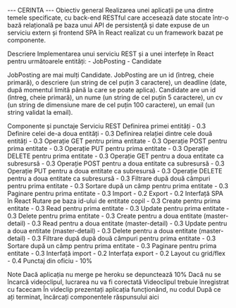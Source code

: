 --- CERINTA ---
Obiectiv general
Realizarea unei aplicații pe una dintre temele specificate, cu back-end RESTful care accesează date stocate într-o bază relațională pe baza unui API de persistenţă și date expuse de un serviciu extern și frontend SPA în React realizat cu un framework bazat pe componente.

Descriere
Implementarea unui serviciu REST și a unei interfețe în React pentru următoarele entități: - JobPosting - Candidate

JobPosting are mai mulți Candidate. JobPosting are un id (întreg, cheie primară), o descriere (un string de cel puțin 3 caractere), un deadline (date, după momentul limită până la care se poate aplica). Candidate are un id (întreg, cheie primară), un nume (un string de cel puțin 5 caractere), un cv (un string de dimensiune mare de cel puțin 100 caractere), un email (un string validat la email).

Componente și punctaje
Serviciu REST
Definirea primei entități - 0.3
Definire celei de-a doua entități - 0.3
Definirea relației dintre cele două entități - 0.3
Operație GET pentru prima entitate - 0.3
Operație POST pentru prima entitate - 0.3
Operație PUT pentru prima entitate - 0.3
Operație DELETE pentru prima entitate - 0.3
Operație GET pentru a doua entitate ca subresursă - 0.3
Operație POST pentru a doua entitate ca subresursă - 0.3
Operație PUT pentru a doua entitate ca subresursă - 0.3
Operație DELETE pentru a doua entitate ca subresursă - 0.3
Filtrare după două câmpuri pentru prima entitate - 0.3
Sortare după un câmp pentru prima entitate - 0.3
Paginare pentru prima entitate - 0.3
Import - 0.2
Export - 0.2
Interfață SPA în React
Rutare pe baza id-ului de entitate copil - 0.3
Create pentru prima entitate - 0.3
Read pentru prima entitate - 0.3
Update pentru prima entitate - 0.3
Delete pentru prima entitate - 0.3
Create pentru a doua entitate (master-detail) - 0.3
Read pentru a doua entitate (master-detail) - 0.3
Update pentru a doua entitate (master-detail) - 0.3
Delete pentru a doua entitate (master-detail) - 0.3
Filtrare după după două câmpuri pentru prima entitate - 0.3
Sortare după un câmp pentru prima entitate - 0.3
Paginare pentru prima entitate - 0.3
Interfață import - 0.2
Interfața export - 0.2
Layout cu grid/flex - 0.4
Punctaj din oficiu - 10%

Note
Dacă aplicația nu merge pe heroku se depunctează 10%
Dacă nu se încarcă videoclipul, lucrarea nu va fi corectată
Videoclipul trebuie înregistrat cu facecam
În videclip prezentați aplicația funcționând, nu codul
După ce ați terminat, încărcați componentele răspunsului aici
